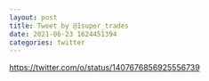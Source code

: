 ```yaml
--- 
layout: post 
title: Tweet by @1super_trades 
date: 2021-06-23 1624451394 
categories: twitter 
--- 
```

https://twitter.com/o/status/1407676856925556739